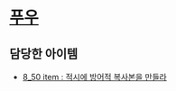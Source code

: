 # [푸우](https://github.com/BGuga)

## 담당한 아이템

- [8_50 item : 적시에 방어적 복사본을 만들라](../../내용%20정리/8장/item_50)
